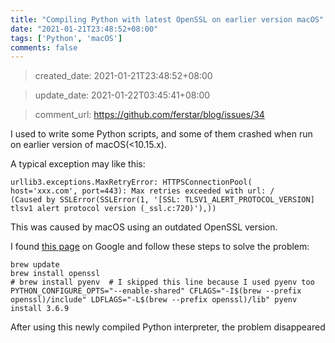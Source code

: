```yaml
---
title: "Compiling Python with latest OpenSSL on earlier version macOS"
date: "2021-01-21T23:48:52+08:00"
tags: ['Python', 'macOS']
comments: false
---
```


> created_date: 2021-01-21T23:48:52+08:00

> update_date: 2021-01-22T03:45:41+08:00

> comment_url: https://github.com/ferstar/blog/issues/34

I used to write some Python scripts, and some of them crashed when run on earlier version of macOS(<10.15.x).

A typical exception may like this:

```shell
urllib3.exceptions.MaxRetryError: HTTPSConnectionPool(
host='xxx.com', port=443): Max retries exceeded with url: /
(Caused by SSLError(SSLError(1, '[SSL: TLSV1_ALERT_PROTOCOL_VERSION]
tlsv1 alert protocol version (_ssl.c:720)'),))
```
This was caused by macOS using an outdated OpenSSL version.

I found [this page](https://fman.io/blog/battling-with-macos/#appendix) on Google and follow these steps to solve the problem:

```
brew update
brew install openssl
# brew install pyenv  # I skipped this line because I used pyenv too
PYTHON_CONFIGURE_OPTS="--enable-shared" CFLAGS="-I$(brew --prefix openssl)/include" LDFLAGS="-L$(brew --prefix openssl)/lib" pyenv install 3.6.9
```
After using this newly compiled Python interpreter, the problem disappeared

